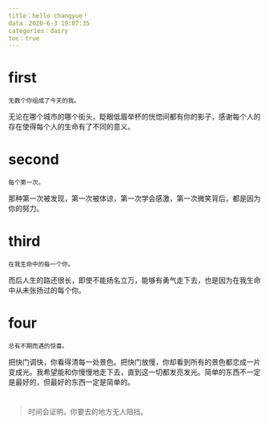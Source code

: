 ```yaml
---
title：hello changyue！
data：2020-6-3 19:07:35
categories：dairy
toc：true
---
```

# first
	无数个你组成了今天的我。
无论在哪个城市的哪个街头，眨眼低眉举杯的恍惚间都有你的影子，感谢每个人的存在使得每个人的生命有了不同的意义。
# second
	每个第一次。
那种第一次被发现，第一次被体谅，第一次学会感激，第一次微笑背后，都是因为你的努力。
# third
	在我生命中的每一个你。
而后人生的路还很长，即使不能扬名立万，能够有勇气走下去，也是因为在我生命中从未张扬过的每个你。
# four
	总有不期而遇的惊喜。
把快门调快，你看得清每一处景色。把快门放慢，你却看到所有的景色都恋成一片变成光。我希望能和你慢慢地走下去，直到这一切都发亮发光。简单的东西不一定是最好的，但最好的东西一定是简单的。
#
	
> 时间会证明，你要去的地方无人阻挡。